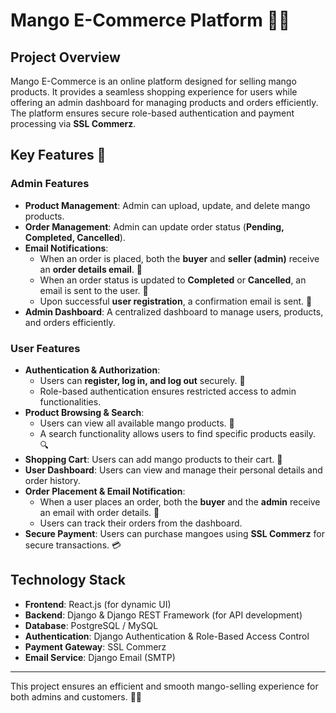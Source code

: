 # Mango E-Commerce Platform 🍋🥭

## Project Overview
Mango E-Commerce is an online platform designed for selling mango products. It provides a seamless shopping experience for users while offering an admin dashboard for managing products and orders efficiently. The platform ensures secure role-based authentication and payment processing via **SSL Commerz**.

## Key Features 🚀

### Admin Features
- **Product Management**: Admin can upload, update, and delete mango products.  
- **Order Management**: Admin can update order status (**Pending, Completed, Cancelled**).  
- **Email Notifications**:  
  - When an order is placed, both the **buyer** and **seller (admin)** receive an **order details email**. 📧  
  - When an order status is updated to **Completed** or **Cancelled**, an email is sent to the user. 📧  
  - Upon successful **user registration**, a confirmation email is sent. 📧  
- **Admin Dashboard**: A centralized dashboard to manage users, products, and orders efficiently.  

### User Features
- **Authentication & Authorization**:  
  - Users can **register, log in, and log out** securely. 🔑  
  - Role-based authentication ensures restricted access to admin functionalities.  
- **Product Browsing & Search**:  
  - Users can view all available mango products. 🥭  
  - A search functionality allows users to find specific products easily. 🔍  
- **Shopping Cart**: Users can add mango products to their cart. 🛒  
- **User Dashboard**: Users can view and manage their personal details and order history.  
- **Order Placement & Email Notification**:  
  - When a user places an order, both the **buyer** and the **admin** receive an email with order details. 📧  
  - Users can track their orders from the dashboard.  
- **Secure Payment**: Users can purchase mangoes using **SSL Commerz** for secure transactions. 💳

## Technology Stack
- **Frontend**: React.js (for dynamic UI)  
- **Backend**: Django & Django REST Framework (for API development)  
- **Database**: PostgreSQL / MySQL  
- **Authentication**: Django Authentication & Role-Based Access Control  
- **Payment Gateway**: SSL Commerz  
- **Email Service**: Django Email (SMTP)

---

This project ensures an efficient and smooth mango-selling experience for both admins and customers. 🚀🥭
